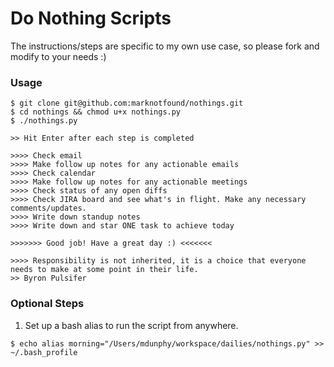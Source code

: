# Do Nothing Scripts

The instructions/steps are specific to my own use case, so please fork and modify to your needs :)

### Usage
```
$ git clone git@github.com:marknotfound/nothings.git
$ cd nothings && chmod u+x nothings.py
$ ./nothings.py

>> Hit Enter after each step is completed

>>>> Check email
>>>> Make follow up notes for any actionable emails
>>>> Check calendar
>>>> Make follow up notes for any actionable meetings
>>>> Check status of any open diffs
>>>> Check JIRA board and see what's in flight. Make any necessary comments/updates.
>>>> Write down standup notes
>>>> Write down and star ONE task to achieve today

>>>>>>> Good job! Have a great day :) <<<<<<<

>>>> Responsibility is not inherited, it is a choice that everyone needs to make at some point in their life.
>> Byron Pulsifer
```

### Optional Steps
1. Set up a bash alias to run the script from anywhere.
```
$ echo alias morning="/Users/mdunphy/workspace/dailies/nothings.py" >> ~/.bash_profile
```